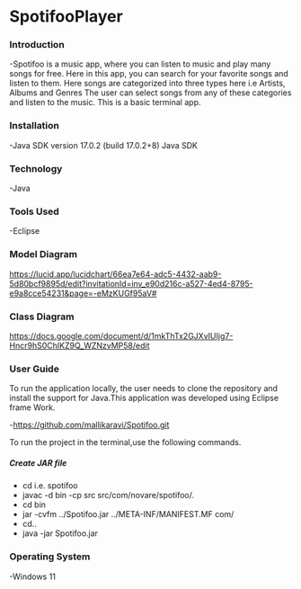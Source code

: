 # SpotifooPlayer

### Introduction
  
-Spotifoo is a music app, where you can listen to music and play  many songs for free. Here in this app, you can search for your favorite songs and listen to them. Here songs are categorized into three types here i.e   Artists, Albums and Genres The user can select songs from any of these categories and listen to the music. This is a basic terminal app.

### Installation

-Java SDK version 17.0.2 (build 17.0.2+8) Java SDK

### Technology
-Java

### Tools Used
-Eclipse

### Model Diagram
https://lucid.app/lucidchart/66ea7e64-adc5-4432-aab9-5d80bcf9895d/edit?invitationId=inv_e90d216c-a527-4ed4-8795-e9a8cce54231&page=-eMzKUGf95aV#

### Class Diagram
https://docs.google.com/document/d/1mkThTx2GJXvIUIjg7-Hncr9hS0ChIKZ9Q_WZNzvMP58/edit

### User Guide
To run the application locally, the user needs to clone the repository and install the support for Java.This application was developed using Eclipse frame Work. 

-https://github.com/mallikaravi/Spotifoo.git

To run the project in the terminal,use the following commands.
##### Create JAR file
- cd <project> i.e. spotifoo
- javac -d bin -cp src src/com/novare/spotifoo/*.*
- cd bin 
- jar -cvfm  ../Spotifoo.jar ../META-INF/MANIFEST.MF com/
- cd..
- java -jar Spotifoo.jar

### Operating System
  -Windows 11


